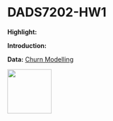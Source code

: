 # DADS7202-HW1

**Highlight:** 



**Introduction:**

**Data:** [Churn Modelling](https://www.kaggle.com/datasets/shrutimechlearn/churn-modelling)

<img src="https://i.postimg.cc/Pq6TyGNg/image-170.png" width="100">
